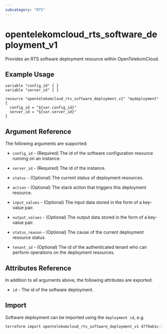 ```yaml
---
subcategory: "RTS"
---
```


# opentelekomcloud_rts_software_deployment_v1

Provides an RTS software deployment resource within OpenTelekomCloud.

## Example Usage

```hcl
variable "config_id" { }
variable "server_id" { }
 
resource "opentelekomcloud_rts_software_deployment_v1" "mydeployment" {
  config_id = "${var.config_id}"
  server_id = "${var.server_id}"
}
```

## Argument Reference

The following arguments are supported:

* `config_id` - (Required) The id of the software configuration resource running on an instance.
 
* `server_id` - (Required) The id of the instance.
 
* `status` - (Optional) The current status of deployment resources.
 
* `action` - (Optional) The stack action that triggers this deployment resource.
 
* `input_values` - (Optional) The input data stored in the form of a key-value pair.
 
* `output_values` - (Optional) The output data stored in the form of a key-value pair.
 
* `status_reason` - (Optional) The cause of the current deployment resource status.
 
* `tenant_id` - (Optional) The id of the authenticated tenant who can perform operations on the deployment resources.

## Attributes Reference

In addition to all arguments above, the following attributes are exported:

* `id` - The id of the software deployment.

## Import

Software deployment can be imported using the `deployment id`, e.g.

```sh
terraform import opentelekomcloud_rts_software_deployment_v1 4779ab1c-7c1a-44b1-a02e-93dfc361b32d
```
